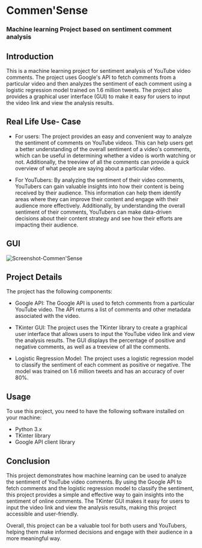 # Commen'Sense
### Machine learning Project based on sentiment comment analysis

## Introduction
This is a machine learning project for sentiment analysis of YouTube video comments. The project uses Google's API to fetch comments from a particular video and then analyzes the sentiment of each comment using a logistic regression model trained on 1.6 million tweets. The project also provides a graphical user interface (GUI) to make it easy for users to input the video link and view the analysis results.

## Real Life Use- Case

* For users: The project provides an easy and convenient way to analyze the sentiment of comments on YouTube videos. This can help users get a better understanding of the overall sentiment of a video's comments, which can be useful in determining whether a video is worth watching or not. Additionally, the treeview of all the comments can provide a quick overview of what people are saying about a particular video.

* For YouTubers: By analyzing the sentiment of their video comments, YouTubers can gain valuable insights into how their content is being received by their audience. This information can help them identify areas where they can improve their content and engage with their audience more effectively. Additionally, by understanding the overall sentiment of their comments, YouTubers can make data-driven decisions about their content strategy and see how their efforts are impacting their audience.

## GUI
![Screenshot-Commen'Sense](https://user-images.githubusercontent.com/54342280/218254456-7b657664-8ffa-494d-a87e-51e63e0d1c87.jpeg)

## Project Details
The project has the following components:

* Google API: The Google API is used to fetch comments from a particular YouTube video. The API returns a list of comments and other metadata associated with the video.

* TKinter GUI: The project uses the TKinter library to create a graphical user interface that allows users to input the YouTube video link and view the analysis results. The GUI displays the percentage of positive and negative comments, as well as a treeview of all the comments.

* Logistic Regression Model: The project uses a logistic regression model to classify the sentiment of each comment as positive or negative. The model was trained on 1.6 million tweets and has an accuracy of over 80%.

## Usage
To use this project, you need to have the following software installed on your machine:

* Python 3.x
* TKinter library
* Google API client library

## Conclusion
This project demonstrates how machine learning can be used to analyze the sentiment of YouTube video comments. By using the Google API to fetch comments and the logistic regression model to classify the sentiment, this project provides a simple and effective way to gain insights into the sentiment of online comments. The TKinter GUI makes it easy for users to input the video link and view the analysis results, making this project accessible and user-friendly. 

Overall, this project can be a valuable tool for both users and YouTubers, helping them make informed decisions and engage with their audience in a more meaningful way.
